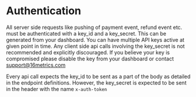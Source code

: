 Authentication
==============

All server side requests like pushing of payment event, refund event etc. must be authenticated with a key_id and a key_secret. This can be generated from your dashboard. You can have multiple API keys active at given point in time. Any client side api calls involving the key_secret is not recommended and explicitly discouraged. If you believe your key is compromised please disable the key from your dashboard or contact support@16metrics.com

Every api call expects the key_id to be sent as a part of the body as detailed in the endpoint definitions. However, the key_secret is expected to be sent in the header with the name ```x-auth-token```